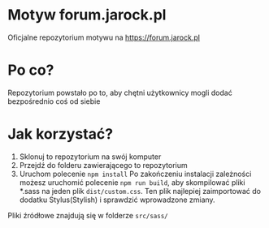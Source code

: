 # Motyw forum.jarock.pl
Oficjalne repozytorium motywu na https://forum.jarock.pl
# Po co?
Repozytorium powstało po to, aby chętni użytkownicy mogli dodać bezpośrednio coś od siebie
# Jak korzystać?
1. Sklonuj to repozytorium na swój komputer
2. Przejdź do folderu zawierającego to repozytorium
3. Uruchom polecenie ``npm install``
Po zakończeniu instalacji zależności możesz uruchomić polecenie ``npm run build``,
aby skompilować pliki \*.sass na jeden plik ``dist/custom.css``. Ten plik najlepiej
zaimportować do dodatku Stylus(Stylish) i sprawdzić wprowadzone zmiany.

Pliki źródłowe znajdują się w folderze ``src/sass/``
